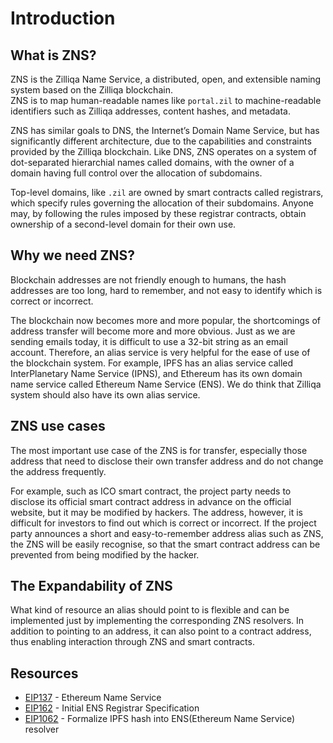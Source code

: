 # Introduction

## What is ZNS?
ZNS is the Zilliqa Name Service, a distributed, open, and extensible naming system based on the Zilliqa blockchain.  
ZNS is to map human-readable names like `portal.zil` to machine-readable identifiers such as Zilliqa addresses, content hashes, and metadata.

ZNS has similar goals to DNS, the Internet’s Domain Name Service, but has significantly different architecture, due to the capabilities and constraints provided by the Zilliqa blockchain. Like DNS, ZNS operates on a system of dot-separated hierarchial names called domains, with the owner of a domain having full control over the allocation of subdomains.

Top-level domains, like `.zil` are owned by smart contracts called registrars, which specify rules governing the allocation of their subdomains. Anyone may, by following the rules imposed by these registrar contracts, obtain ownership of a second-level domain for their own use.

## Why we need ZNS?
Blockchain addresses are not friendly enough to humans, the hash addresses are too long, hard to remember, and not easy to identify which is correct or incorrect.  

The blockchain now becomes more and more popular, the shortcomings of address transfer will become more and more obvious. Just as we are sending emails today, it is difficult to use a 32-bit string as an email account. Therefore, an alias service is very helpful for the ease of use of the blockchain system. For example, IPFS has an alias service called InterPlanetary Name Service (IPNS), and Ethereum has its own domain name service called Ethereum Name Service (ENS). We do think that Zilliqa system should also have its own alias service.

## ZNS use cases
The most important use case of the ZNS is for transfer, especially those address that need to disclose their own transfer address and do not change the address frequently.

For example, such as ICO smart contract, the project party needs to disclose its official smart contract address in advance on the official website, but it may be modified by hackers. The address, however, it is difficult for investors to find out which is correct or incorrect. If the project party announces a short and easy-to-remember address alias such as ZNS, the ZNS will be easily recognise, so that the smart contract address can be prevented from being modified by the hacker.

## The Expandability of ZNS
What kind of resource an alias should point to is flexible and can be implemented just by implementing the corresponding ZNS resolvers. In addition to pointing to an address, it can also point to a contract address, thus enabling interaction through ZNS and smart contracts.

## Resources
- [EIP137](https://github.com/ethereum/EIPs/blob/master/EIPS/eip-137.md) - Ethereum Name Service
- [EIP162](https://github.com/ethereum/EIPs/blob/master/EIPS/eip-162.md) - Initial ENS Registrar Specification
- [EIP1062](https://github.com/ethereum/EIPs/blob/master/EIPS/eip-1062.md) - Formalize IPFS hash into ENS(Ethereum Name Service) resolver
